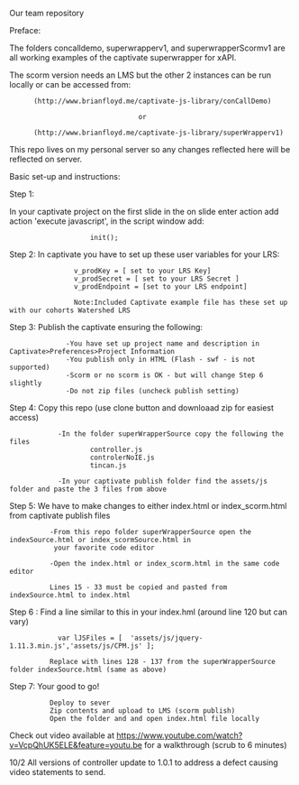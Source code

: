 Our team repository


Preface:

The folders concalldemo, superwrapperv1, and superwrapperScormv1 are all working examples of the captivate superwrapper for xAPI.  

The scorm version needs an LMS but the other 2 instances can be run locally or can be accessed from:

          (http://www.brianfloyd.me/captivate-js-library/conCallDemo)

                                    or

          (http://www.brianfloyd.me/captivate-js-library/superWrapperv1)

This repo lives on my personal server so any changes reflected here will be reflected on server.


Basic set-up and instructions:

Step 1:  

In your captivate project on the first slide in the on slide enter action add action 'execute javascript', in the 
script window add:

                        init();
                        
                        
                        
Step 2: In captivate you have to set up these user variables for your LRS:

                    v_prodKey = [ set to your LRS Key]
                    v_prodSecret = [ set to your LRS Secret ]
                    v_prodEndpoint = [set to your LRS endpoint]
                    
                    Note:Included Captivate example file has these set up with our cohorts Watershed LRS
                    
 Step 3: Publish the captivate ensuring the following:
 
                  -You have set up project name and description in Captivate>Preferences>Project Information
                  -You publish only in HTML (Flash - swf - is not supported)
                  -Scorm or no scorm is OK - but will change Step 6 slightly
                  -Do not zip files (uncheck publish setting)
                  
                  
Step 4: Copy this repo (use clone button and downloaad zip for easiest access)

                -In the folder superWrapperSource copy the following the files
                        controller.js
                        controlerNoIE.js
                        tincan.js
                        
                -In your captivate publish folder find the assets/js folder and paste the 3 files from above
                
Step 5: We have to make changes to either index.html or index_scorm.html from captivate publish files

              -From this repo folder superWrapperSource open the indexSource.html or index_scormSource.html in 
               your favorite code editor
               
              -Open the index.html or index_scorm.html in the same code editor
              
              Lines 15 - 33 must be copied and pasted from indexSource.html to index.html
              
Step 6 : Find a line similar to this in your index.hml (around line 120 but can vary) 
  
            	var lJSFiles = [  'assets/js/jquery-1.11.3.min.js','assets/js/CPM.js' ];
              
              Replace with lines 128 - 137 from the superWrapperSource folder indexSource.html (same as above)

Step 7:  Your good to go!
            
              Deploy to sever
              Zip contents and upload to LMS (scorm publish)
              Open the folder and and open index.html file locally 
              
Check out video available at https://www.youtube.com/watch?v=VcpQhUK5ELE&feature=youtu.be for a walkthrough (scrub to 6 minutes)

                
 10/2 All versions of controller update to 1.0.1 to address a defect causing video statements to send.            








